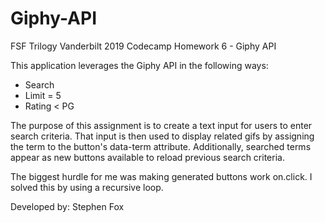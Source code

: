 # Giphy-API
FSF Trilogy Vanderbilt 2019 Codecamp Homework 6 - Giphy API

This application leverages the Giphy API in the following ways:
- Search
- Limit = 5
- Rating < PG

The purpose of this assignment is to create a text input for users to enter search criteria. That input is then used to display related gifs by assigning the term to the button's data-term attribute. Additionally, searched terms appear as new buttons available to reload previous search criteria.

The biggest hurdle for me was making generated buttons work on.click. I solved this by using a recursive loop.

Developed by: Stephen Fox
